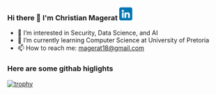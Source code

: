 ### Hi there 👋 I'm Christian Magerat <a href="https://www.linkedin.com/in/christian-magerat-81395b239/"><img height="30px" src="https://github.com/COS301-SE-2022/PaWdopt/blob/develop/profileimages/linkedin.png"></img></a>
- 👀 I’m interested in Security, Data Science, and AI
- 🌱 I’m currently learning Computer Science at University of Pretoria
- 📫 How to reach me: magerat18@gmail.com

### Here are some githab higlights
[![trophy](https://github-profile-trophy.vercel.app/?username=ChrisMagerat)](https://github.com/ryo-ma/github-profile-trophy)
